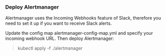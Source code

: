 ### Deploy Alertmanager
Alertmanager uses the Incoming Webhooks feature of Slack, therefore you need to set it up if you want to receive Slack alerts.

Update the config map alertmanager-config-map.yml and specify your incoming webhook URL. Then deploy Alertmanager:

> kubectl apply -f ./alertmanager